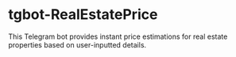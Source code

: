 # tgbot-RealEstatePrice
This Telegram bot provides instant price estimations for real estate properties based on user-inputted details.
